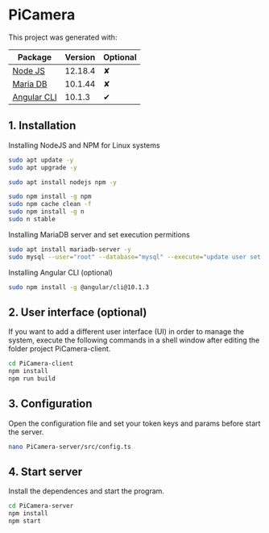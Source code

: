 # PiCamera

This project was generated with:

Package                               | Version | Optional
--------------------------------------|---------|---------
[Node JS](https://nodejs.org)         | 12.18.4 | &#x2718;
[Maria DB](https://mariadb.org)       | 10.1.44 | &#x2718;
[Angular CLI](https://cli.angular.io) | 10.1.3  | &#x2714;

## 1. Installation

Installing NodeJS and NPM for Linux systems

```bash
sudo apt update -y
sudo apt upgrade -y

sudo apt install nodejs npm -y

sudo npm install -g npm
sudo npm cache clean -f
sudo npm install -g n
sudo n stable
```

Installing MariaDB server and set execution permitions

```bash
sudo apt install mariadb-server -y
sudo mysql --user="root" --database="mysql" --execute="update user set plugin='' where User='root'; flush privileges;"
```

Installing Angular CLI (optional)

```bash
sudo npm install -g @angular/cli@10.1.3
```

## 2. User interface (optional)

If you want to add a different user interface (UI) in order to manage the system, execute the following commands in a shell window after editing the folder project PiCamera-client.

```bash
cd PiCamera-client
npm install
npm run build
```

## 3. Configuration

Open the configuration file and set your token keys and params before start the server.

```bash
nano PiCamera-server/src/config.ts
```


## 4. Start server

Install the dependences and start the program.

```bash
cd PiCamera-server
npm install
npm start
```
